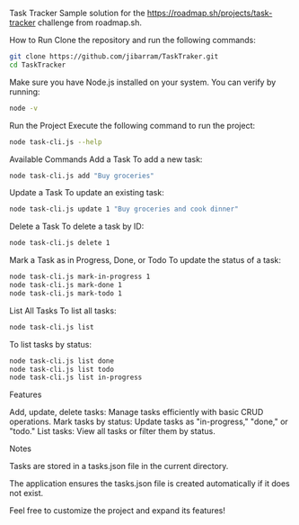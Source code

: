 Task Tracker
Sample solution for the https://roadmap.sh/projects/task-tracker challenge from roadmap.sh.

How to Run
Clone the repository and run the following commands:

```bash
git clone https://github.com/jibarram/TaskTraker.git
cd TaskTracker
```
Make sure you have Node.js installed on your system. You can verify by running:


```bash
node -v
```
Run the Project
Execute the following command to run the project:


```bash
node task-cli.js --help
```
Available Commands
Add a Task
To add a new task:

```bash
node task-cli.js add "Buy groceries"

```
Update a Task
To update an existing task:

```bash
node task-cli.js update 1 "Buy groceries and cook dinner"
```
Delete a Task
To delete a task by ID:

```bash
node task-cli.js delete 1
```
Mark a Task as in Progress, Done, or Todo
To update the status of a task:


```bash
node task-cli.js mark-in-progress 1
node task-cli.js mark-done 1
node task-cli.js mark-todo 1
```
List All Tasks
To list all tasks:


```bash
node task-cli.js list
```
To list tasks by status:


```bash
node task-cli.js list done
node task-cli.js list todo
node task-cli.js list in-progress
```
Features

Add, update, delete tasks: Manage tasks efficiently with basic CRUD operations.
Mark tasks by status: Update tasks as "in-progress," "done," or "todo."
List tasks: View all tasks or filter them by status.

Notes

Tasks are stored in a tasks.json file in the current directory.

The application ensures the tasks.json file is created automatically if it does not exist.

Feel free to customize the project and expand its features!

